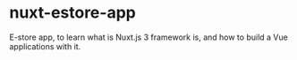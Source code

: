 # nuxt-estore-app
E-store app, to learn  what is Nuxt.js 3 framework is, and how to build a Vue applications with it.
